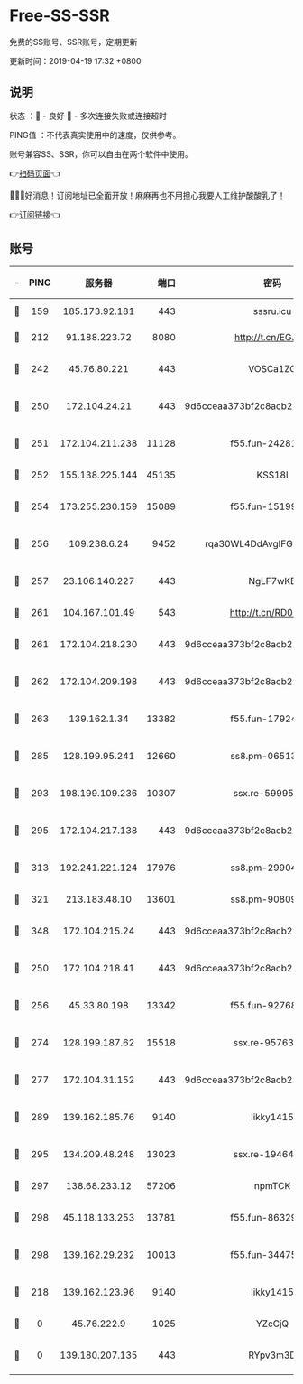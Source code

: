 # Free-SS-SSR

免费的SS账号、SSR账号，定期更新

更新时间：2019-04-19 17:32 +0800

## 说明

状态     ：🙂 - 良好 🙁 - 多次连接失败或连接超时

PING值   ：不代表真实使用中的速度，仅供参考。

账号兼容SS、SSR，你可以自由在两个软件中使用。

👉[扫码页面](https://liesauer.github.io/Free-SS-SSR/)👈

🎉🎉🎉好消息！订阅地址已全面开放！麻麻再也不用担心我要人工维护酸酸乳了！

👉[订阅链接](https://www.liesauer.net/yogurt/subscribe?ACCESS_TOKEN=DAYxR3mMaZAsaqUb)👈

## 账号

|-|PING|服务器|端口|密码|加密方式|区域|
|:----:|:----:|:-----:|-----:|:----:|:----:|:----:|
|🙂|159|185.173.92.181|443|sssru.icu|rc4-md5|RU|
|🙂|212|91.188.223.72|8080|http://t.cn/EGJIyrl|rc4-md5|RU|
|🙂|242|45.76.80.221|443|VOSCa1ZG|aes-256-cfb|DE|
|🙂|250|172.104.24.21|443|9d6cceaa373bf2c8acb22e60b6a58be6|aes-256-cfb|US|
|🙂|251|172.104.211.238|11128|f55.fun-24281915|aes-256-cfb|US|
|🙂|252|155.138.225.144|45135|KSS18l|rc4-md5|US|
|🙂|254|173.255.230.159|15089|f55.fun-15199879|aes-256-cfb|US|
|🙂|256|109.238.6.24|9452|rqa30WL4DdAvgIFG6Fs3znzTa|aes-256-cfb|FR|
|🙂|257|23.106.140.227|443|NgLF7wKB|aes-256-cfb|US|
|🙂|261|104.167.101.49|543|http://t.cn/RD0D7sx|rc4-md5|CA|
|🙂|261|172.104.218.230|443|9d6cceaa373bf2c8acb22e60b6a58be6|aes-256-cfb|US|
|🙂|262|172.104.209.198|443|9d6cceaa373bf2c8acb22e60b6a58be6|aes-256-cfb|US|
|🙂|263|139.162.1.34|13382|f55.fun-17924853|aes-256-cfb|SG|
|🙂|285|128.199.95.241|12660|ss8.pm-06513340|aes-256-cfb|SG|
|🙂|293|198.199.109.236|10307|ssx.re-59995602|aes-256-cfb|US|
|🙂|295|172.104.217.138|443|9d6cceaa373bf2c8acb22e60b6a58be6|aes-256-cfb|US|
|🙂|313|192.241.221.124|17976|ss8.pm-29904463|aes-256-cfb|US|
|🙂|321|213.183.48.10|13601|ss8.pm-90809119|rc4-md5|RU|
|🙂|348|172.104.215.24|443|9d6cceaa373bf2c8acb22e60b6a58be6|aes-256-cfb|US|
|🙂|250|172.104.218.41|443|9d6cceaa373bf2c8acb22e60b6a58be6|aes-256-cfb|US|
|🙂|256|45.33.80.198|13342|f55.fun-92768260|aes-256-cfb|US|
|🙂|274|128.199.187.62|15518|ssx.re-95763300|aes-256-cfb|SG|
|🙂|277|172.104.31.152|443|9d6cceaa373bf2c8acb22e60b6a58be6|aes-256-cfb|US|
|🙂|289|139.162.185.76|9140|likky1415|aes-256-cfb|DE|
|🙂|295|134.209.48.248|13023|ssx.re-19464728|aes-256-cfb|US|
|🙂|297|138.68.233.12|57206|npmTCK|rc4-md5|US|
|🙂|298|45.118.133.253|13781|f55.fun-86329122|aes-256-cfb|SG|
|🙂|298|139.162.29.232|10013|f55.fun-34475192|aes-256-cfb|SG|
|🙁|218|139.162.123.96|9140|likky1415|aes-256-cfb|JP|
|🙁|0|45.76.222.9|1025|YZcCjQ|rc4-md5|JP|
|🙁|0|139.180.207.135|443|RYpv3m3D|aes-256-cfb|JP|
